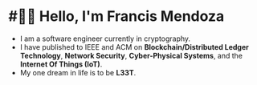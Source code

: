 ﻿# #⃣⛓ Hello, I'm Francis Mendoza
 <!--![alt text](https://github.com/fmendoz7/fmendoz7/blob/master/Arasaka_Logotype_Red.png?raw=true)-->
- I am a software engineer currently in cryptography.
- I have published to IEEE and ACM on **Blockchain/Distributed Ledger Technology**, **Network Security**, **Cyber-Physical Systems**, and the **Internet Of Things (IoT)**.
- My one dream in life is to be **L33T**.
